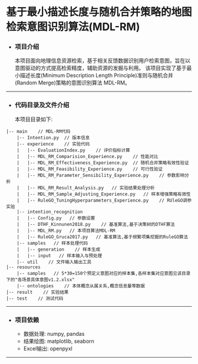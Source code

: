 # 基于最小描述长度与随机合并策略的地图检索意图识别算法(MDL-RM)

* ### 项目介绍
  本项目面向地理信息资源检索，基于相关反馈数据识别用户检索意图，旨在以意图驱动的方式提高检索精度，辅助资源的发掘与利用。
  该项目实现了基于最小描述长度(Minimum Description Length Principle)准则与随机合并(Random Merge)策略的意图识别算法
  MDL-RM。
----
* ### 代码目录及文件介绍
  本项目目录如下:
```
|-- main    // MDL-RM代码
    |-- Intention.py  // 版本信息
    |-- experience    // 实验代码
    |   |-- EvaluationIndex.py    // 评价指标计算
    |   |-- MDL_RM_Comparision_Experience.py    // 性能对比
    |   |-- MDL_RM_Effectiveness_Experience.py  // 随机合并策略有效性验证
    |   |-- MDL_RM_Feasibility_Experience.py    // 可行性验证
    |   |-- MDL_RM_Parameter_Sensibility_Experience.py    // 参数影响分析
    |   |-- MDL_RM_Result_Analysis.py   // 实验结果处理分析
    |   |-- MDL_RM_Sample_Adjusting_Experience.py   // 样本增强策略有效性
    |   |-- RuleGO_TuningHyperparameters_Experience.py    // RUleGO调参实验
    |-- intention_recognition
    |   |-- Config.py   // 参数设置
    |   |-- DTHF_Kinnunen2018.py    // 基准算法,基于决策树的DTHF算法
    |   |-- MDL_RM.py   // 本项目算法MDL-RM
    |   |-- RuleGO_Gruca2017.py   // 基准算法,基于频繁项集挖掘的RuleGO算法
    |-- samples   // 样本处理代码
    |   |-- generation    // 样本生成
    |   |-- input   // 样本输入与预处理
    |-- util    // 文件输入输出工具
|-- resources
    |-- samples   // 5*30=150个预定义意图对应的样本集,各样本集对应意图见该目录下的"各场景具体意图v1.2.xlsx"
    |-- ontologies    // 本体概念从属关系,概念信息量等数据
|-- result    // 实验结果
|-- test    // 测试代码
```
----
* ### 项目依赖
  * 数据处理: numpy, pandas
  * 结果绘图: matplotlib, seaborn
  * Excel输出: openpyxl
----
